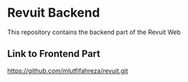 # Revuit Backend
This repository contains the backend part of the Revuit Web

## Link to Frontend Part
https://github.com/mlutfifahreza/revuit.git